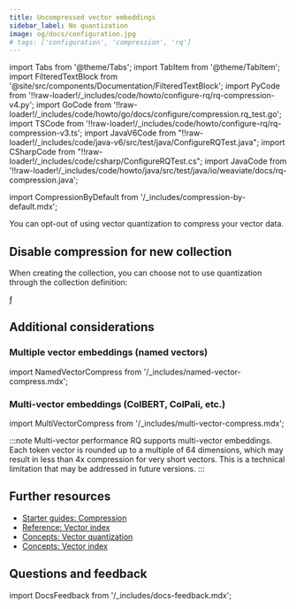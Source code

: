 ```yaml
---
title: Uncompressed vector embeddings
sidebar_label: No quantization
image: og/docs/configuration.jpg
# tags: ['configuration', 'compression', 'rq']
---
```


import Tabs from '@theme/Tabs';
import TabItem from '@theme/TabItem';
import FilteredTextBlock from '@site/src/components/Documentation/FilteredTextBlock';
import PyCode from '!!raw-loader!/\_includes/code/howto/configure-rq/rq-compression-v4.py';
import GoCode from '!!raw-loader!/\_includes/code/howto/go/docs/configure/compression.rq_test.go';
import TSCode from '!!raw-loader!/\_includes/code/howto/configure-rq/rq-compression-v3.ts';
import JavaV6Code from "!!raw-loader!/\_includes/code/java-v6/src/test/java/ConfigureRQTest.java";
import CSharpCode from "!!raw-loader!/\_includes/code/csharp/ConfigureRQTest.cs";
import JavaCode from '!!raw-loader!/\_includes/code/howto/java/src/test/java/io/weaviate/docs/rq-compression.java';

import CompressionByDefault from '/\_includes/compression-by-default.mdx';

<CompressionByDefault/>

You can opt-out of using vector quantization to compress your vector data.

## Disable compression for new collection

When creating the collection, you can choose not to use quantization through the collection definition:

<Tabs groupId="languages">
  <TabItem value="py" label="Python">
      <FilteredTextBlock
        text={PyCode}
        startMarker="# START Uncompressed"
        endMarker="# END Uncompressed"
        language="py"
      />
  </TabItem>
    <TabItem value="ts" label="JS/TS">
      <FilteredTextBlock
        text={TSCode}
        startMarker="// START Uncompressed"
        endMarker="// END Uncompressed"
        language="ts"
      />
  </TabItem>
  <TabItem value="java6" label="Java v6 (Beta)">
    <FilteredTextBlock
      text={JavaV6Code}
      startMarker="// START Uncompressed"
      endMarker="// END Uncompressed"
      language="java"
    />
  </TabItem>
  <TabItem value="csharp" label="C# (Beta)">
    <FilteredTextBlock
      text={CSharpCode}
      startMarker="// START Uncompressed"
      endMarker="// END Uncompressed"
      language="csharp"
    />
    </TabItem>ƒ
</Tabs>

## Additional considerations

### Multiple vector embeddings (named vectors)

import NamedVectorCompress from '/\_includes/named-vector-compress.mdx';

<NamedVectorCompress />

### Multi-vector embeddings (ColBERT, ColPali, etc.)

import MultiVectorCompress from '/\_includes/multi-vector-compress.mdx';

<MultiVectorCompress />

:::note Multi-vector performance
RQ supports multi-vector embeddings. Each token vector is rounded up to a multiple of 64 dimensions, which may result in less than 4x compression for very short vectors. This is a technical limitation that may be addressed in future versions.
:::

## Further resources

- [Starter guides: Compression](/docs/weaviate/starter-guides/managing-resources/compression.mdx)
- [Reference: Vector index](/weaviate/config-refs/indexing/vector-index.mdx)
- [Concepts: Vector quantization](/docs/weaviate/concepts/vector-quantization.md)
- [Concepts: Vector index](/weaviate/concepts/indexing/vector-index.md)

## Questions and feedback

import DocsFeedback from '/\_includes/docs-feedback.mdx';

<DocsFeedback/>
